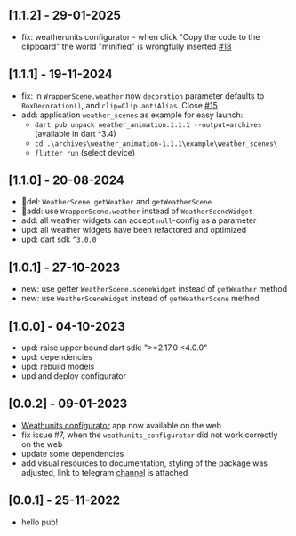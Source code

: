 ## [1.1.2] - 29-01-2025

- fix: weatherunits configurator - when click "Copy the code to the clipboard" the world "minified" is wrongfully inserted [#18](https://github.com/PackRuble/weather_animation/issues/18)

## [1.1.1] - 19-11-2024

- fix: in `WrapperScene.weather` now `decoration` parameter defaults to `BoxDecoration()`, and `clip=Clip.antiAlias`. Close [#15](https://github.com/PackRuble/weather_animation/issues/15)
- add: application `weather_scenes` as example for easy launch:
  - `dart pub unpack weather_animation:1.1.1 --output=archives` (available in dart ^3.4)
  - `cd .\archives\weather_animation-1.1.1\example\weather_scenes\`
  - `flutter run` (select device)

## [1.1.0] - 20-08-2024
- 🧨del: `WeatherScene.getWeather` and `getWeatherScene`
- 🧨add: use `WrapperScene.weather` instead of `WeatherSceneWidget`
- add: all weather widgets can accept `null`-config as a parameter
- upd: all weather widgets have been refactored and optimized
- upd: dart sdk `^3.0.0`

## [1.0.1] - 27-10-2023
- new: use getter `WeatherScene.sceneWidget` instead of `getWeather` method
- new: use `WeatherSceneWidget` instead of `getWeatherScene` method

## [1.0.0] - 04-10-2023

- upd: raise upper bound dart sdk: ">=2.17.0 <4.0.0"
- upd: dependencies
- upd: rebuild models
- upd and deploy configurator

## [0.0.2] - 09-01-2023

- [Weathunits configurator](https://packruble.github.io/weather_animation/) app now available on the web
- fix issue #7, when the `weathunits_configurator` did not 
work correctly on the web
- update some dependencies
- add visual resources to documentation, styling of the package was adjusted, 
link to telegram [channel](https://t.me/+AkGV73kZi_Q1YTMy) is attached

## [0.0.1] - 25-11-2022

- hello pub!
